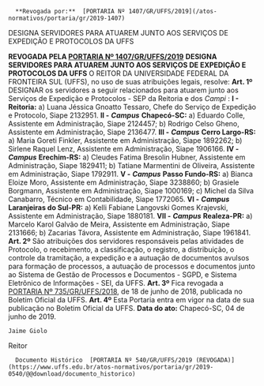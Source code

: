       **Revogada por:**  [PORTARIA Nº 1407/GR/UFFS/2019](/atos-normativos/portaria/gr/2019-1407) 

   DESIGNA SERVIDORES PARA ATUAREM JUNTO AOS SERVIÇOS DE EXPEDIÇÃO E PROTOCOLOS DA UFFS  

 **REVOGADA PELA [PORTARIA Nº 1407/GR/UFFS/2019](https://www.uffs.edu.br/../2019-1407)**  **DESIGNA SERVIDORES PARA ATUAREM JUNTO AOS SERVIÇOS DE EXPEDIÇÃO E PROTOCOLOS DA UFFS** O REITOR DA UNIVERSIDADE FEDERAL DA FRONTEIRA SUL (UFFS), no uso de suas atribuições legais, resolve:  **Art. 1º**  DESIGNAR os servidores a seguir relacionados para atuarem junto aos Serviços de Expedição e Protocolos - SEP da Reitoria e dos *Campi* : **I - Reitoria:** a) Luana Jéssica Gnoatto Tessaro, Chefe do Serviço de Expedição e Protocolo, Siape 2132951. **II -**   ***Campus***  **Chapecó-SC:** a) Eduardo Colle, Assistente em Administração, Siape 2124457; b) Rodrigo Celso Gheno, Assistente em Administração, Siape 2136477. **III -**   ***Campus***  **Cerro Largo-RS:** a) Maria Goreti Finkler, Assistente em Administração, Siape 1892262; b) Sirlene Raquel Lenz, Assistente em Administração, Siape 1906166. **IV -**   ***Campus***  **Erechim-RS:** a) Cleudes Fatima Bresolin Hubner, Assistente em Administração, Siape 1829411; b) Tatiane Marmentini de Oliveira, Assistente em Administração, Siape 1792911. **V -**   ***Campus***  **Passo Fundo-RS:** a) Bianca Eloize Moro, Assistente em Administração, Siape 3238860; b) Grasiele Borgmann, Assistente em Administração, Siape 1000169; c) Michel da Silva Canabarro, Técnico em Contabilidade, Siape 1772065. **VI -**   ***Campus***  **Laranjeiras do Sul-PR:** a) Kelli Fabiane Langovski Gomes Krajevski, Assistente em Administração, Siape 1880181. **VII -**   ***Campus***  **Realeza-PR:** a) Marcelo Karol Galvão de Meira, Assistente em Administração, Siape 2131666; b) Zacarias Távora, Assistente em Administração, Siape 1961841. **Art. 2º**  São atribuições dos servidores responsáveis pelas atividades de Protocolo, o recebimento, a classificação, o registro, a distribuição, o controle da tramitação, a expedição e a autuação de documentos avulsos para formação de processos, a autuação de processos e documentos junto ao Sistema de Gestão de Processos e Documentos - SGPD, e Sistema Eletrônico de Informações - SEI, da UFFS. **Art. 3º**  Fica revogada a [PORTARIA Nº 735/GR/UFFS/2018](https://www.uffs.edu.br/atos-normativos/portaria/gr/2018-0735), de 18 de junho de 2018, publicada no Boletim Oficial da UFFS. **Art. 4º**  Esta Portaria entra em vigor na data de sua publicação no Boletim Oficial da UFFS.        **Data do ato:** Chapecó-SC, 04 de junho de 2019.   
 

    Jaime Giolo   
 Reitor 

      Documento Histórico  [PORTARIA Nº 540/GR/UFFS/2019 (REVOGADA)](https://www.uffs.edu.br/atos-normativos/portaria/gr/2019-0540/@@download/documento_historico)     
      